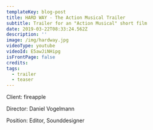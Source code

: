 ```yaml
---
templateKey: blog-post
title: HARD WAY - The Action Musical Trailer
subtitle: Trailer for an "Action Musical" short film
date: 2019-03-22T08:33:24.562Z
description: ''
image: /img/hardway.jpg
videoType: youtube
videoId: E5awJiNHipg
isFrontPage: false
credits:
tags:
  - trailer
  - teaser
---
```

Client: fireapple

Director: Daniel Vogelmann

Position: Editor, Sounddesigner
